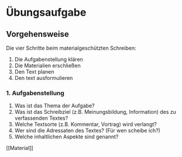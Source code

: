 # Übungsaufgabe

## Vorgehensweise
Die vier Schritte beim materialgeschützten Schreiben:
1. Die Aufgabenstellung klären
2. Die Materialien erschließen
3. Den Text planen
4. Den text ausformulieren

### 1. Aufgabenstellung
1. Was ist das Thema der Aufgabe?
2. Was ist das Schreibziel (z.B. Meinungsbildung, Information) des zu verfassenden Textes?
3. Welche Textsorte (z.B. Kommentar, Vortrag) wird verlangt?
4. Wer sind die Adressaten des Textes? (Für wen scheibe ich?)
5. Welche inhaltlichen Aspekte sind genannt?

[[Material]]